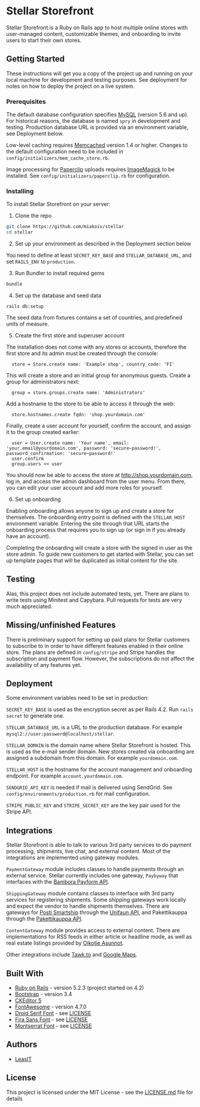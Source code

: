 # Stellar Storefront

Stellar Storefront is a Ruby on Rails app to host multiple online stores with user-managed content, customizable themes, and onboarding to invite users to start their own stores.

## Getting Started

These instructions will get you a copy of the project up and running on your local machine for development and testing purposes. See deployment for notes on how to deploy the project on a live system.

### Prerequisites

The default database configuration specifies [MySQL](https://www.mysql.com) (version 5.6 and up). For historical reasons, the database is named `spry` in development and testing. Production database URL is provided via an environment variable, see Deployment below.

Low-level caching requires [Memcached](https://memcached.org/) version 1.4 or higher. Changes to the default configuration need to be included in `config/initializers/mem_cache_store.rb`.

Image processing for [Paperclip](https://github.com/thoughtbot/paperclip) uploads requires [ImageMagick](https://imagemagick.org) to be installed. See `config/initializers/paperclip.rb` for configuration.

### Installing

To install Stellar Storefront on your server:

1. Clone the repo

  ```sh
  git clone https://github.com/miakoiv/stellar
  cd stellar
  ```

2. Set up your environment as described in the Deployment section below

  You need to define at least `SECRET_KEY_BASE` and `STELLAR_DATABASE_URL`, and set `RAILS_ENV` to `production`.

3. Run Bundler to install required gems

  ```sh
  bundle
  ```

4. Set up the database and seed data

  ```
  rails db:setup
  ```
  The seed data from fixtures contains a set of countries, and predefined units of measure.

5. Create the first store and superuser account

  The installation does not come with any stores or accounts, therefore the first store and its admin must be created through the console:

  ```
    store = Store.create name: 'Example shop', country_code: 'FI'
  ```
  This will create a store and an initial group for anonymous guests. Create a group for administrators next:
  ```
    group = store.groups.create name: 'Administrators'
  ```

  Add a hostname to the store to be able to access it through the web:
  ```
    store.hostnames.create fqdn: 'shop.yourdomain.com'
  ```

  Finally, create a user account for yourself, confirm the account, and assign it to the group created earlier:
  ```
    user = User.create name: 'Your name', email: 'your.email@yourdomain.com', password: 'secure~password!', password_confirmation: 'secure~password!'
    user.confirm
    group.users << user
  ```
  You should now be able to access the store at http://shop.yourdomain.com, log in, and access the admin dashboard from the user menu. From there, you can edit your user account and add more roles for yourself.

6. Set up onboarding

  Enabling onboarding allows anyone to sign up and create a store for themselves. The onboarding entry point is defined with the `STELLAR_HOST` environment variable. Entering the site through that URL starts the onboarding process that requires you to sign up (or sign in if you already have an account).

  Completing the onboarding will create a store with the signed in user as the store admin. To guide new customers to get started with Stellar, you can set up template pages that will be duplicated as initial content for the site.

## Testing

Alas, this project does not include automated tests, yet. There are plans to write tests using Minitest and Capybara. Pull requests for tests are very much appreciated.

## Missing/unfinished Features

There is preliminary support for setting up paid plans for Stellar customers to subscribe to in order to have different features enabled in their online store. The plans are defined in `config/stripe` and Stripe handles the subscription and payment flow. However, the subscriptions do not affect the availability of any features yet.

## Deployment

Some environment variables need to be set in production:

`SECRET_KEY_BASE` is used as the encryption secret as per Rails 4.2. Run `rails secret` to generate one.

`STELLAR_DATABASE_URL` is a URL to the production database. For example `mysql2://user:password@localhost/stellar`.

`STELLAR_DOMAIN` is the domain name where Stellar Storefront is hosted. This is used as the e-mail sender domain. New stores created via onboarding are assigned a subdomain from this domain. For example `yourdomain.com`.

`STELLAR_HOST` is the hostname for the account management and onboarding endpoint. For example `account.yourdomain.com`.

`SENDGRID_API_KEY` is needed if mail is delivered using SendGrid. See `config/environments/production.rb` for mail configuration.

`STRIPE_PUBLIC_KEY` and `STRIPE_SECRET_KEY` are the key pair used for the Stripe API.

## Integrations

Stellar Storefront is able to talk to various 3rd party services to do payment processing, shipments, live chat, and external content. Most of the integrations are implemented using gateway modules.

`PaymentGateway` module includes classes to handle payments through an external service. Stellar currently includes one gateway, `Paybyway` that interfaces with the [Bambora Payform API](https://www.bambora.com/fi/fi/online/).

`ShippingGateway` module contains classes to interface with 3rd party services for registering shipments. Some shipping gateways work locally and expect the vendor to handle shipments themselves. There are gateways for [Posti Smartship](https://www.posti.fi/en/for-businesses/improve-logistics/digital-services-and-interfaces/smartship) through the [Unifaun API](), and Pakettikauppa through the [Pakettikauppa API](https://www.pakettikauppa.fi).

`ContentGateway` module provides access to external content. There are implementations for RSS feeds in either article or headline mode, as well as real estate listings provided by [Oikotie Asunnot](https://asunnot.oikotie.fi).

Other integrations include [Tawk.to](https://www.tawk.to) and [Google Maps](https://developers.google.com/maps/documentation/javascript/tutorial).

## Built With

* [Ruby on Rails](https://rubyonrails.org/) - version 5.2.3 (project started on 4.2)
* [Bootstrap](https://getbootstrap.com/docs/3.4/) - version 3.4
* [CKEditor 5](https://ckeditor.com/ckeditor-5/)
* [FontAwesome](https://fontawesome.com/v4.7.0/) - version 4.7.0
* [Droid Serif Font](https://www.fontsquirrel.com/fonts/droid-serif) - see [LICENSE](https://www.fontsquirrel.com/license/droid-serif)
* [Fira Sans Font](https://www.fontsquirrel.com/fonts/fira-sans) - see [LICENSE](https://www.fontsquirrel.com/license/fira-sans)
* [Montserrat Font](https://www.fontsquirrel.com/fonts/montserrat) - see [LICENSE](https://www.fontsquirrel.com/license/montserrat)

## Authors

* [LeasIT](https://leasit.fi)

## License

This project is licensed under the MIT License - see the [LICENSE.md](LICENSE.md) file for details
